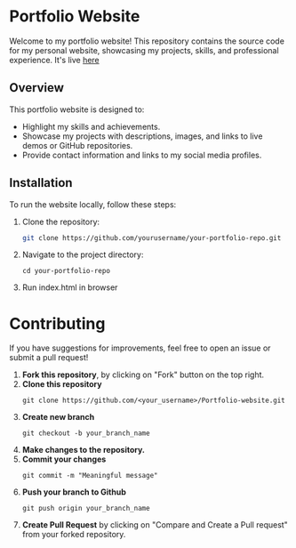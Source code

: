 # Portfolio Website

Welcome to my portfolio website! This repository contains the source code for my personal website, showcasing my projects, skills, and professional experience. It's live [here](https://www.govindyadav.com.np)

## Overview

This portfolio website is designed to:
- Highlight my skills and achievements.
- Showcase my projects with descriptions, images, and links to live demos or GitHub repositories.
- Provide contact information and links to my social media profiles.

## Installation

To run the website locally, follow these steps:

1. Clone the repository:
   ```bash
   git clone https://github.com/yourusername/your-portfolio-repo.git

2. Navigate to the project directory:
    ```
    cd your-portfolio-repo
    ```
3. Run index.html in browser

# Contributing
If you have suggestions for improvements, feel free to open an issue or submit a pull request!
1. <b>Fork this repository</b>, by clicking on "Fork" button on the top right.
2. <b>Clone this repository</b>
   ```
   git clone https://github.com/<your_username>/Portfolio-website.git
   ```
3. <b>Create new branch</b>
   ```
   git checkout -b your_branch_name
   ```
4. <b>Make changes to the repository.</b>
5. <b>Commit your changes</b>
   ```
   git commit -m "Meaningful message"
   ```
6. <b>Push your branch to Github</b>
   ```
   git push origin your_branch_name
   ```
7. <b>Create Pull Request</b> by clicking on "Compare and Create a Pull request" from your forked repository.
